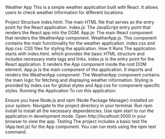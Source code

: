 Weather App
This is a simple weather application built with React. It allows users to check weather information for different locations.

Project Structure
index.html: The main HTML file that serves as the entry point for the React application.
index.js: The JavaScript entry point that renders the React app into the DOM.
App.js: The main React component that renders the WeatherApp component.
WeatherApp.js: This component contains the main functionality for the weather application.
index.css and App.css: CSS files for styling the application.
How It Runs
The application starts with index.html, which provides the basic HTML structure and includes necessary meta tags and links.
index.js is the entry point for the React application. It renders the App component inside the root DOM element.
App.js is the main component of the application. It imports and renders the WeatherApp component.
The WeatherApp component contains the main logic for fetching and displaying weather information.
Styling is provided by index.css for global styles and App.css for component-specific styles.
Running the Application
To run this application:

Ensure you have Node.js and npm (Node Package Manager) installed on your system.
Navigate to the project directory in your terminal.
Run npm install to install all the necessary dependencies.
Use npm start to run the application in development mode.
Open http://localhost:3000 in your browser to view the app.
Testing
The project includes a basic test file (App.test.js) for the App component. You can run tests using the npm test command.
